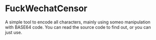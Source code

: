 # FuckWechatCensor
A simple tool to encode all characters, mainly using someo manipulation with BASE64 code.
You can read the source code to find out, or you can just use.
